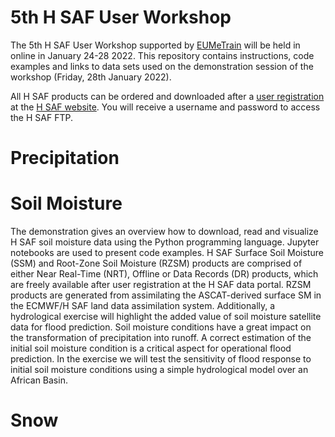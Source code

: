# 5th H SAF User Workshop

The 5th H SAF User Workshop supported by [EUMeTrain](http://eumetrain.org/) will be held in online in January 24-28 2022. This repository contains instructions, code examples and links to data sets used on the demonstration session of the workshop (Friday, 28th January 2022).

All H SAF products can be ordered and downloaded after a [user registration](https://hsaf.meteoam.it/User/Register) at the [H SAF website](http://h-saf.eumetsat.int). You will receive a username and password to access the H SAF FTP.

# Precipitation

# Soil Moisture

The demonstration gives an overview how to download, read and visualize H SAF soil moisture data using the Python programming language. Jupyter notebooks are used to present code examples. H SAF Surface Soil Moisture (SSM) and Root-Zone Soil Moisture (RZSM) products are comprised of either Near Real-Time (NRT), Offline or Data Records (DR) products, which are freely available after user registration at the H SAF data portal. RZSM products are generated from assimilating the ASCAT-derived surface SM in the ECMWF/H SAF land data assimilation system. Additionally, a hydrological exercise will highlight the added value of soil moisture satellite data for flood prediction. Soil moisture conditions have a great impact on the transformation of precipitation into runoff. A correct estimation of the initial soil moisture condition is a critical aspect for operational flood prediction. In the exercise we will test the sensitivity of flood response to initial soil moisture conditions using a simple hydrological model over an African Basin.

# Snow
